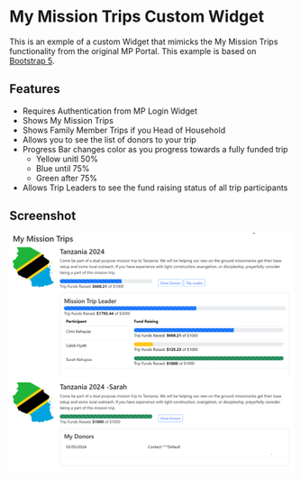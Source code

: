 # My Mission Trips Custom Widget

This is an exmple of a custom Widget that mimicks the My Mission Trips functionality from the original MP Portal. This example is based on [Bootstrap 5](https://getbootstrap.com/).

## Features

- Requires Authentication from MP Login Widget
- Shows My Mission Trips
- Shows Family Member Trips if you Head of Household
- Allows you to see the list of donors to your trip
- Progress Bar changes color as you progress towards a fully funded trip
  - Yellow unitl 50%
  - Blue until 75%
  - Green after 75%
- Allows Trip Leaders to see the fund raising status of all trip participants

## Screenshot

![ScreenShot](./Assets/MyMissionTripsScreenshot.png)
